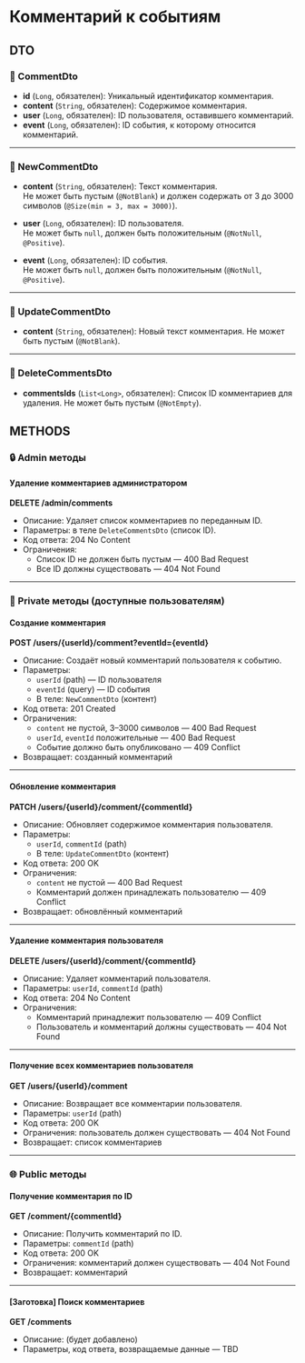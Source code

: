 # Комментарий к событиям

## DTO

### 📘 CommentDto

- **id** (`Long`, обязателен): Уникальный идентификатор комментария.
- **content** (`String`, обязателен): Содержимое комментария.
- **user** (`Long`, обязателен): ID пользователя, оставившего комментарий.
- **event** (`Long`, обязателен): ID события, к которому относится комментарий.

---

### 📘 NewCommentDto

- **content** (`String`, обязателен): Текст комментария.  
  Не может быть пустым (`@NotBlank`) и должен содержать от 3 до 3000 символов (`@Size(min = 3, max = 3000)`).

- **user** (`Long`, обязателен): ID пользователя.  
  Не может быть `null`, должен быть положительным (`@NotNull`, `@Positive`).

- **event** (`Long`, обязателен): ID события.  
  Не может быть `null`, должен быть положительным (`@NotNull`, `@Positive`).
---

### 📘 UpdateCommentDto

- **content** (`String`, обязателен): Новый текст комментария. Не может быть пустым (`@NotBlank`).

---

### 📘 DeleteCommentsDto

- **commentsIds** (`List<Long>`, обязателен): Список ID комментариев для удаления. Не может быть пустым (`@NotEmpty`).


## METHODS

### 🔒 Admin методы

#### Удаление комментариев администратором

**DELETE /admin/comments**

- Описание: Удаляет список комментариев по переданным ID.
- Параметры: в теле `DeleteCommentsDto` (список ID).
- Код ответа: 204 No Content
- Ограничения:
    - Список ID не должен быть пустым — 400 Bad Request
    - Все ID должны существовать — 404 Not Found

---

### 🔐 Private методы (доступные пользователям)

#### Создание комментария

**POST /users/{userId}/comment?eventId={eventId}**

- Описание: Создаёт новый комментарий пользователя к событию.
- Параметры:
    - `userId` (path) — ID пользователя
    - `eventId` (query) — ID события
    - В теле: `NewCommentDto` (контент)
- Код ответа: 201 Created
- Ограничения:
    - `content` не пустой, 3–3000 символов — 400 Bad Request
    - `userId`, `eventId` положительные — 400 Bad Request
    - Событие должно быть опубликовано — 409 Conflict
- Возвращает: созданный комментарий

---

#### Обновление комментария

**PATCH /users/{userId}/comment/{commentId}**

- Описание: Обновляет содержимое комментария пользователя.
- Параметры:
    - `userId`, `commentId` (path)
    - В теле: `UpdateCommentDto` (контент)
- Код ответа: 200 OK
- Ограничения:
    - `content` не пустой — 400 Bad Request
    - Комментарий должен принадлежать пользователю — 409 Conflict
- Возвращает: обновлённый комментарий

---

#### Удаление комментария пользователя

**DELETE /users/{userId}/comment/{commentId}**

- Описание: Удаляет комментарий пользователя.
- Параметры: `userId`, `commentId` (path)
- Код ответа: 204 No Content
- Ограничения:
    - Комментарий принадлежит пользователю — 409 Conflict
    - Пользователь и комментарий должны существовать — 404 Not Found

---

#### Получение всех комментариев пользователя

**GET /users/{userId}/comment**

- Описание: Возвращает все комментарии пользователя.
- Параметры: `userId` (path)
- Код ответа: 200 OK
- Ограничения: пользователь должен существовать — 404 Not Found
- Возвращает: список комментариев

---

### 🌐 Public методы

#### Получение комментария по ID

**GET /comment/{commentId}**

- Описание: Получить комментарий по ID.
- Параметры: `commentId` (path)
- Код ответа: 200 OK
- Ограничения: комментарий должен существовать — 404 Not Found
- Возвращает: комментарий

---

#### [Заготовка] Поиск комментариев

**GET /comments**

- Описание: (будет добавлено)
- Параметры, код ответа, возвращаемые данные — TBD
